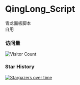 # QingLong_Script
青龙面板脚本   
自用
### 访问量
![Visitor Count](https://profile-counter.glitch.me/QingLong_Script/count.svg)   


### Star History

[![Stargazers over time](https://starchart.cc/Eoyz369/QingLong.svg)](https://github.com/Eoyz369/QingLong_Script) 

